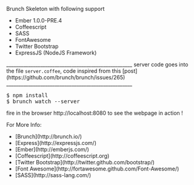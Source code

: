 Brunch Skeleton with following support

<ul>
  <li> Ember 1.0.0-PRE.4
  <li> Coffeescript
  <li> SASS
  <li> FontAwesome
  <li> Twitter Bootstrap
  <li> ExpressJS (NodeJS Framework)
</ul>
____________________________________________________
server code goes into the file <code>server.coffee</code>, code inspired from this [post](https://github.com/brunch/brunch/issues/265)
____________________________________________________
<pre>
$ npm install
$ brunch watch --server
</pre>

fire in the browser http://localhost:8080 to see the webpage in action !

For More Info: 
<ul>  
  <li>[Brunch](http://brunch.io/)
  <li>[Express](http://expressjs.com/)
  <li>[Ember](http://emberjs.com/)
  <li>[Coffeescript](http://coffeescript.org)
  <li>[Twitter Bootstrap](http://twitter.github.com/bootstrap/)
  <li>[Font Awesome](http://fortawesome.github.com/Font-Awesome/)
  <li>[SASS](http://sass-lang.com/)
</ul>